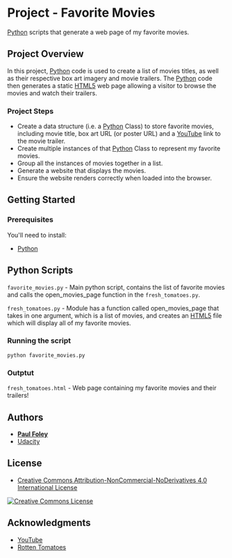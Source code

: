 # Project - Favorite Movies

[Python](https://www.python.org/) scripts that generate a web page of my favorite movies.


## Project Overview

In this project, [Python](https://www.python.org/) code is used to create a list of movies titles, as well as their respective box art imagery and movie trailers. The [Python](https://www.python.org/) code then generates a static [HTML5](https://www.w3schools.com/html/html5_intro.asp) web page allowing a visitor to browse the movies and watch their trailers.


### Project Steps

* Create a data structure (i.e. a [Python](https://www.python.org/) Class) to store favorite movies, including movie title, box art URL (or poster URL) and a [YouTube](https://www.youtube.com/) link to the movie trailer.
* Create multiple instances of that [Python](https://www.python.org/) Class to represent my favorite movies.
* Group all the instances of movies together in a list.
* Generate a website that displays the movies.
* Ensure the website renders correctly when loaded into the browser.


## Getting Started

### Prerequisites

You'll need to install:

* [Python](https://www.python.org/)


## Python Scripts

`favorite_movies.py` - Main python script, contains the list of favorite movies and calls the open_movies_page function in the `fresh_tomatoes.py`.

`fresh_tomatoes.py` - Module has a function called open_movies_page that takes in one argument, which is a list of movies, and creates an [HTML5](https://www.w3schools.com/html/html5_intro.asp) file which will display all of my favorite movies.

### Running the script

`python favorite_movies.py`

### Outptut

`fresh_tomatoes.html` - Web page containing my favorite movies and their trailers!

## Authors

* **[Paul Foley](https://github.com/paulfoley)**
* [Udacity](https://www.udacity.com/)


## License

* <a rel="license" href="https://creativecommons.org/licenses/by-nc-nd/4.0/"> Creative Commons Attribution-NonCommercial-NoDerivatives 4.0 International License</a>

<a rel="license" href="https://creativecommons.org/licenses/by-nc-nd/4.0/">
	<img alt="Creative Commons License" style="border-width:0" src="https://i.creativecommons.org/l/by-nc-nd/4.0/88x31.png" />
</a>


## Acknowledgments

* [YouTube](https://www.youtube.com/)
* [Rotten Tomatoes](https://www.rottentomatoes.com/)
